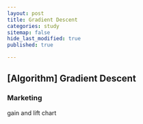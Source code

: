 ```yaml
---
layout: post
title: Gradient Descent
categories: study
sitemap: false
hide_last_modified: true
published: true

---
```


## [Algorithm] Gradient Descent

### Marketing
gain and lift chart